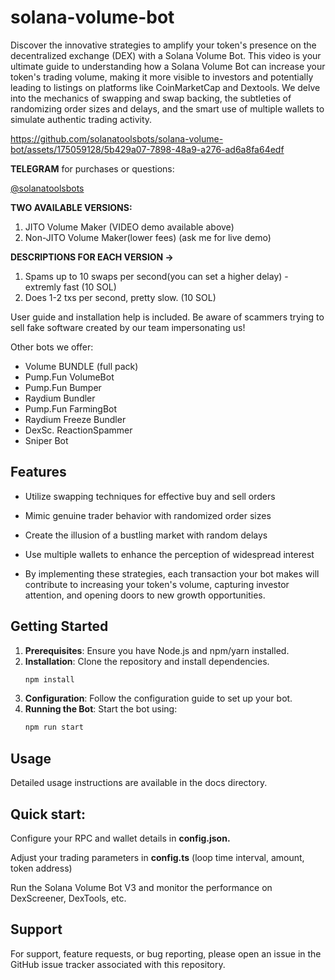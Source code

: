 # solana-volume-bot
Discover the innovative strategies to amplify your token's presence on the decentralized exchange (DEX) with a Solana Volume Bot. This video is your ultimate guide to understanding how a Solana Volume Bot can increase your token's trading volume, making it more visible to investors and potentially leading to listings on platforms like CoinMarketCap and Dextools. We delve into the mechanics of swapping and swap backing, the subtleties of randomizing order sizes and delays, and the smart use of multiple wallets to simulate authentic trading activity.

https://github.com/solanatoolsbots/solana-volume-bot/assets/175059128/5b429a07-7898-48a9-a276-ad6a8fa64edf

**TELEGRAM** for purchases or questions:

[@solanatoolsbots](https://t.me/solanatoolsbots)


**TWO AVAILABLE VERSIONS:**
1. JITO Volume Maker (VIDEO demo available above)
2. Non-JITO Volume Maker(lower fees) (ask me for live demo)

**DESCRIPTIONS FOR EACH VERSION ->**
1. Spams up to 10 swaps per second(you can set a higher delay) - extremly fast  (10 SOL)
2. Does 1-2 txs per second, pretty slow.  (10 SOL)

User guide and installation help is included. Be aware of scammers trying to sell fake software created by our team impersonating us!

Other bots we offer:

+ Volume BUNDLE (full pack)
+ Pump.Fun VolumeBot
+ Pump.Fun Bumper
+ Raydium Bundler
+ Pump.Fun FarmingBot
+ Raydium Freeze Bundler
+ DexSc. ReactionSpammer
+ Sniper Bot

## Features

+ Utilize swapping techniques for effective buy and sell orders

+ Mimic genuine trader behavior with randomized order sizes

+ Create the illusion of a bustling market with random delays

+ Use multiple wallets to enhance the perception of widespread interest

+ By implementing these strategies, each transaction your bot makes will contribute to increasing your token's volume, capturing investor attention, and opening doors to new growth opportunities.

## Getting Started

1. **Prerequisites**: Ensure you have Node.js and npm/yarn installed.
2. **Installation**: Clone the repository and install dependencies.
   ```bash
   npm install

   
3. **Configuration**: Follow the configuration guide to set up your bot.
4. **Running the Bot**: Start the bot using:
   ```bash
   npm run start

## Usage
Detailed usage instructions are available in the docs directory. 

## Quick start:

Configure your RPC and wallet details in **config.json.**

Adjust your trading parameters in **config.ts** (loop time interval, amount, token address)

Run the Solana Volume Bot V3 and monitor the performance on DexScreener, DexTools, etc.

## Support
For support, feature requests, or bug reporting, please open an issue in the GitHub issue tracker associated with this repository.


